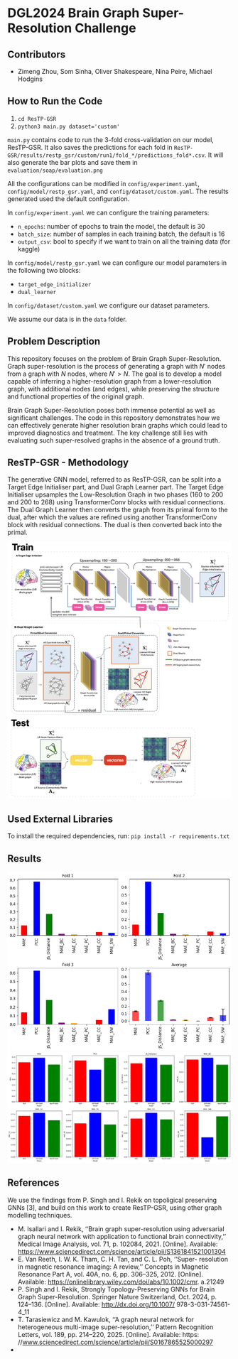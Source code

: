 # DGL2024 Brain Graph Super-Resolution Challenge

## Contributors

- Zimeng Zhou, Som Sinha, Oliver Shakespeare, Nina Peire, Michael Hodgins

## How to Run the Code

1. `cd ResTP-GSR`
2. `python3 main.py dataset='custom'`

`main.py` contains code to run the 3-fold cross-validation on our model, ResTP-GSR. It also saves the predictions for each fold in `ResTP-GSR/results/restp_gsr/custom/run1/fold_*/predictions_fold*.csv`. It will also generate the bar plots and save them in `evaluation/soap/evaluation.png`

All the configurations can be modified in `config/experiment.yaml`, `config/model/restp_gsr.yaml`, and `config/dataset/custom.yaml`. The results generated used the default configuration.

In `config/experiment.yaml` we can configure the training parameters:

- `n_epochs`: number of epochs to train the model, the default is 30
- `batch_size`: number of samples in each training batch, the default is 16
- `output_csv`: bool to specify if we want to train on all the training data (for kaggle)

In `config/model/restp_gsr.yaml` we can configure our model parameters in the following two blocks:

- `target_edge_initializer`
- `dual_learner`

In `config/dataset/custom.yaml` we configure our dataset parameters.

We assume our data is in the `data` folder.

## Problem Description

<!-- A short description of the problem you are solving. Why is the brain graph super-resolution an ineresting problem to solve? -->

This repository focuses on the problem of Brain Graph Super-Resolution. Graph super-resolution is the process of generating a graph with $N'$ nodes from a graph with $N$ nodes, where $N' > N$. The goal is to develop a model capable of inferring a higher-resolution graph from a lower-resolution graph, with additional nodes (and edges), while preserving the structure and functional properties of the original graph.

Brain Graph Super-Resolution poses both immense potential as well as significant challenges. The code in this repository demonstrates how we can effectively generate higher resolution brain graphs which could lead to improved diagnostics and treatment. The key challenge still lies with evaluating such super-resolved graphs in the absence of a ground truth.

## ResTP-GSR - Methodology

<!-- - Summarize in a few sentences the building blocks of your generative GNN model.
- Figure of your model. -->

The generative GNN model, referred to as ResTP-GSR, can be split into a Target Edge Initialiser part, and Dual Graph Learner part.
The Target Edge Initialiser upsamples the Low-Resolution Graph in two phases (160 to 200 and 200 to 268) using TransformerConv blocks with residual connections.
The Dual Graph Learner then converts the graph from its primal form to the dual, after which the values are refined using another TransformerConv block with residual connections.
The dual is then converted back into the primal.

![Model Figure](figures/model_figure.png)

## Used External Libraries

To install the required dependencies, run:
`pip install -r requirements.txt`

## Results

![ResTP-GSR Performance](figures/ResTP-GSR-performance.png)
![Model Comparisons](figures/comparison-plot.png)

## References

We use the findings from P. Singh and I. Rekik on topoligical preserving GNNs [3], and build on this work to create ResTP-GSR, using other graph modelling techniques.

- M. Isallari and I. Rekik, ‘‘Brain graph super-resolution using adversarial
  graph neural network with application to functional brain connectivity,’’
  Medical Image Analysis, vol. 71, p. 102084, 2021. [Online]. Available:
  https://www.sciencedirect.com/science/article/pii/S1361841521001304
- E. Van Reeth, I. W. K. Tham, C. H. Tan, and C. L. Poh, ‘‘Super-
  resolution in magnetic resonance imaging: A review,’’ Concepts in
  Magnetic Resonance Part A, vol. 40A, no. 6, pp. 306–325, 2012.
  [Online]. Available: https://onlinelibrary.wiley.com/doi/abs/10.1002/cmr.
  a.21249
- P. Singh and I. Rekik, Strongly Topology-Preserving GNNs for
  Brain Graph Super-Resolution. Springer Nature Switzerland, Oct.
  2024, p. 124–136. [Online]. Available: http://dx.doi.org/10.1007/
  978-3-031-74561-4_11
- T. Tarasiewicz and M. Kawulok, ‘‘A graph neural network for
  heterogeneous multi-image super-resolution,’’ Pattern Recognition
  Letters, vol. 189, pp. 214–220, 2025. [Online]. Available: https:
  //www.sciencedirect.com/science/article/pii/S0167865525000297
-
